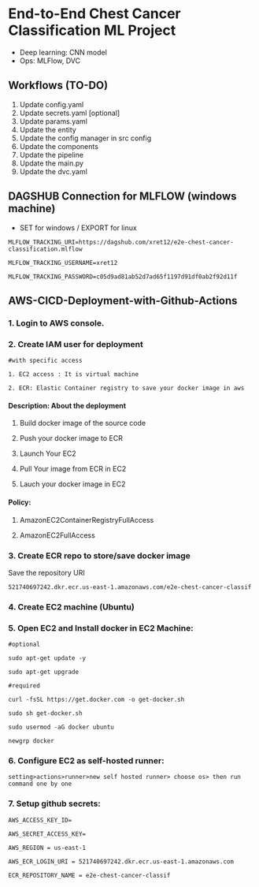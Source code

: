 # End-to-End Chest Cancer Classification ML Project
- Deep learning: CNN model
- Ops: MLFlow, DVC

## Workflows (TO-DO)
1. Update config.yaml
2. Update secrets.yaml [optional]
3. Update params.yaml
4. Update the entity
5. Update the config manager in src config
6. Update the components
7. Update the pipeline
8. Update the main.py
9. Update the dvc.yaml


## DAGSHUB Connection for MLFLOW (windows machine)
- SET for windows / EXPORT for linux

```
MLFLOW_TRACKING_URI=https://dagshub.com/xret12/e2e-chest-cancer-classification.mlflow

MLFLOW_TRACKING_USERNAME=xret12

MLFLOW_TRACKING_PASSWORD=c05d9ad81ab52d7ad65f1197d91df0ab2f92d11f

```

## AWS-CICD-Deployment-with-Github-Actions
### 1. Login to AWS console.
### 2. Create IAM user for deployment
    #with specific access

    1. EC2 access : It is virtual machine

    2. ECR: Elastic Container registry to save your docker image in aws


#### Description: About the deployment

1. Build docker image of the source code

2. Push your docker image to ECR

3. Launch Your EC2 

4. Pull Your image from ECR in EC2

5. Lauch your docker image in EC2

#### Policy:

1. AmazonEC2ContainerRegistryFullAccess

2. AmazonEC2FullAccess
### 3. Create ECR repo to store/save docker image
 Save the repository URI

    521740697242.dkr.ecr.us-east-1.amazonaws.com/e2e-chest-cancer-classif
### 4. Create EC2 machine (Ubuntu)
### 5. Open EC2 and Install docker in EC2 Machine:
    #optional

    sudo apt-get update -y

    sudo apt-get upgrade

    #required

    curl -fsSL https://get.docker.com -o get-docker.sh

    sudo sh get-docker.sh

    sudo usermod -aG docker ubuntu

    newgrp docker
### 6. Configure EC2 as self-hosted runner:
    setting>actions>runner>new self hosted runner> choose os> then run command one by one
### 7. Setup github secrets:
    AWS_ACCESS_KEY_ID=

    AWS_SECRET_ACCESS_KEY=

    AWS_REGION = us-east-1

    AWS_ECR_LOGIN_URI = 521740697242.dkr.ecr.us-east-1.amazonaws.com

    ECR_REPOSITORY_NAME = e2e-chest-cancer-classif